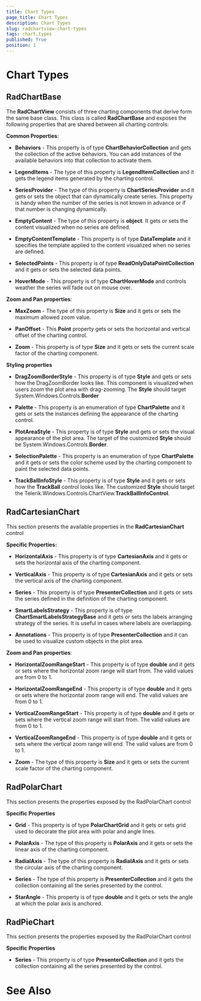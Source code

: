 ```yaml
---
title: Chart Types
page_title: Chart Types
description: Chart Types
slug: radchartview-chart-types
tags: chart,types
published: True
position: 1
---
```


# Chart Types



## RadChartBase

The __RadChartView__ consists of three charting components that derive form the same base class. This class is called __RadChartBase__ and exposes the following properties that are shared between all charting controls:
        

__Common Properties__:
        

* __Behaviors__ - This property is of type __ChartBehaviorCollection__ and gets the collection of the active behaviors. You can add instances of the available behaviors into that collection to activate them.
            

* __LegendItems__ - The type of this property is __LegendItemCollection__ and it gets the legend items generated by the charting control.
            

* __SeriesProvider__ - The type of this property is __ChartSeriesProvider__ and it gets or sets the object that can dynamically create series. This property is handy when the number of the series is not known in advance or if that number is changing dynamically.
            

* __EmptyContent__ - The type of this property is __object__. It gets or sets the content visualized when no series are defined.
            

* __EmptyContentTemplate__ - This property is of type __DataTemplate__ and it specifies the template applied to the content visualized when no series are defined.
            

* __SelectedPoints__ - This property is of type __ReadOnlyDataPointCollection__ and it gets or sets the selected data points.
            

* __HoverMode__ - This property is of type __ChartHoverMode__ and controls weather the series will fade out on mouse over.
            

__Zoom and Pan properties__:
        

* __MaxZoom__ - The type of this property is __Size__ and it gets or sets the maximum allowed zoom value.
            

* __PanOffset__ - This __Point__ property gets or sets the horizontal and vertical offset of the charting control.
            

* __Zoom__ - This property is of type __Size__ and it gets or sets the current scale factor of the charting component.
            

__Styling properties__

* __DragZoomBorderStyle__ - This property is of type __Style__ and gets or sets how the DragZoomBorder looks like. This component is visualized when users zoom the plot area with drag-zooming. The __Style__ should target System.Windows.Controls.__Border__

* __Palette__ - This property is an enumeration of type __ChartPalette__ and it gets or sets the instances defining the appearance of the charting control.
            

* __PlotAreaStyle__ - This property is of type __Style__ and gets or sets the visual appearance of the plot area. The target of the customized __Style__ should be System.Windows.Controls.__Border__.
            

* __SelectionPalette__ - This property is an enumeration of type __ChartPalette__ and it gets or sets the color scheme used by the charting component to paint the selected data points.
            

* __TrackBallInfoStyle__ - This property is of type __Style__ and it gets or sets how the __TrackBall__ control looks like. The customized __Style__ should target the Telerik.Windows.Controls.ChartView.__TrackBallInfoControl__.
            

## RadCartesianChart

This section presents the available properties in the __RadCartesianChart__ control
        

__Specific Properties:__

* __HorizontalAxis__ - This property is of type __CartesianAxis__ and it gets or sets the horizontal axis of the charting component.
            

* __VerticalAxis__ - This property is of type __CartesianAxis__ and it gets or sets the vertical axis of the charting component.
            

* __Series__ - This property is of type __PresenterCollection<CartesianSeries>__ and it gets or sets the series defined in the definition of the charting component.
            

* __SmartLabelsStrategy__ - This property is of type __ChartSmartLabelsStrategyBase__ and it gets or sets the labels arranging strategy of the series. It is useful in cases where labels are overlapping.
            

* __Annotations__ - This property is of type __PresenterCollection<CartesianChartAnnotation>__ and it can be used to visualize custom objects in the plot area.
            

__Zoom and Pan properties__:
        

* __HorizontalZoomRangeStart__ - This property is of type __double__ and it gets or sets where the horizontal zoom range will start from. The valid values are from 0 to 1.
            

* __HorizontalZoomRangeEnd__ - This property is of type __double__ and it gets or sets where the horizontal zoom range will end. The valid values are from 0 to 1.
            

* __VerticalZoomRangeStart__ - This property is of type __double__ and it gets or sets where the vertical zoom range will start from. The valid values are from 0 to 1.
            

* __VerticalZoomRangeEnd__ - This property is of type __double__ and it gets or sets where the vertical zoom range will end. The valid values are from 0 to 1.
            

* __Zoom__ - The type of this property is __Size__ and it gets or sets the current scale factor of the charting component.
            

## RadPolarChart

This section presents the properties exposed by the RadPolarChart control

__Specific Properties__

* __Grid__ - This property is of type __PolarChartGrid__ and it gets or sets grid used to decorate the plot area with polar and angle lines.
            

* __PolarAxis__ - The type of this property is __PolarAxis__ and it gets or sets the linear axis of the charting component.
            

* __RadialAxis__ - The type of this property is __RadialAxis__ and it gets or sets the circular axis of the charting component.
            

* __Series__ - The type of this property is __PresenterCollection<PolarSeries>__ and it gets the collection containing all the series presented by the control.
            

* __StarAngle__ - This property is of type __double__ and it gets or sets the angle at which the polar axis is anchored.
            

## RadPieChart

This section presents the properties exposed by the RadPolarChart control

__Specific Properties__

* __Series__ - This property is of type __PresenterCollection<PieSeries>__ and it gets the collection containing all the series presented by the control.
            

# See Also
